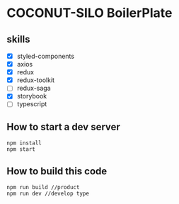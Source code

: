 # COCONUT-SILO BoilerPlate

## skills

- [x] styled-components
- [x] axios
- [x] redux
- [x] redux-toolkit
- [ ] redux-saga
- [x] storybook
- [ ] typescript

## How to start a dev server

```
npm install
npm start
```

## How to build this code

```
npm run build //product
npm run dev //develop type
```
